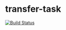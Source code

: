 # transfer-task

[![Build Status](https://travis-ci.org/Platon42/transfer-task.svg?branch=master)](https://travis-ci.org/Platon42/transfer-task)

